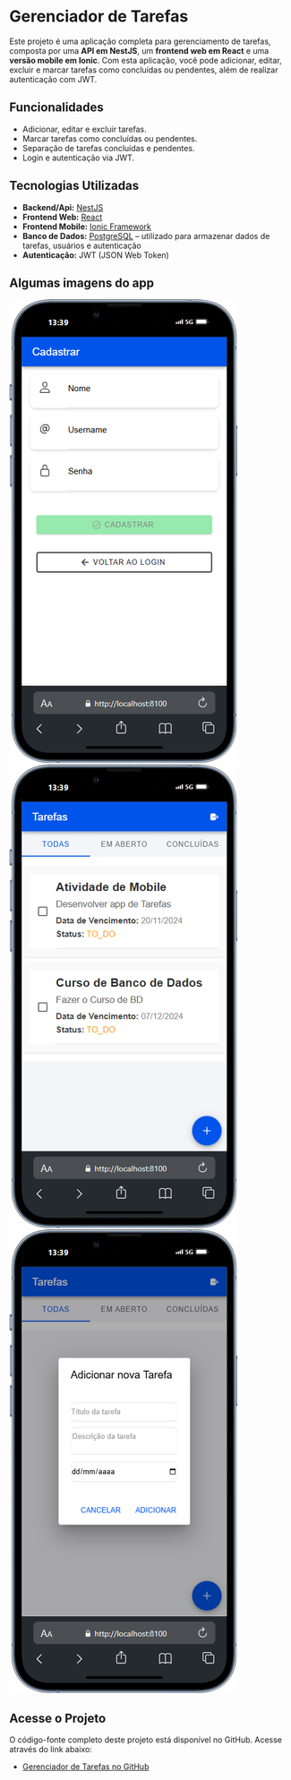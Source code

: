 # Gerenciador de Tarefas

Este projeto é uma aplicação completa para gerenciamento de tarefas, composta por uma **API em NestJS**, um **frontend web em React** e uma **versão mobile em Ionic**. Com esta aplicação, você pode adicionar, editar, excluir e marcar tarefas como concluídas ou pendentes, além de realizar autenticação com JWT.
        
## Funcionalidades

- Adicionar, editar e excluir tarefas.
- Marcar tarefas como concluídas ou pendentes.
- Separação de tarefas concluídas e pendentes.
- Login e autenticação via JWT.

## Tecnologias Utilizadas

- **Backend/Api:** [NestJS](https://nestjs.com/)
- **Frontend Web:** [React](https://reactjs.org/)
- **Frontend Mobile:** [Ionic Framework](https://ionicframework.com/)
- **Banco de Dados:** [PostgreSQL](https://www.postgresql.org/) – utilizado para armazenar dados de tarefas, usuários e autenticação
- **Autenticação:** JWT (JSON Web Token)

## Algumas imagens do app

![Interface Web - Tela Cadastro](assets/images/iPhone-13-PRO-localhost.png)
![Interface Web - Tela Principal](assets/images/iPhone-13-PRO-localhost%20(2).png)
![Interface Web - Inserir tarefa](assets/images/iPhone-13-PRO-localhost%20(1).png)

## Acesse o Projeto

O código-fonte completo deste projeto está disponível no GitHub. Acesse através do link abaixo:

- [Gerenciador de Tarefas no GitHub](https://github.com/JeanLima2112/To_Do_List)

